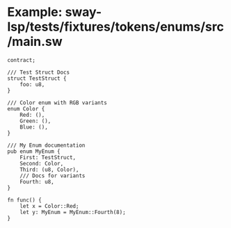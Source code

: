 # Example: sway-lsp/tests/fixtures/tokens/enums/src/main.sw

```sway
contract;

/// Test Struct Docs
struct TestStruct {
    foo: u8,
}

/// Color enum with RGB variants
enum Color {
    Red: (),
    Green: (),
    Blue: (),
}

/// My Enum documentation
pub enum MyEnum {
    First: TestStruct,
    Second: Color,
    Third: (u8, Color),
    /// Docs for variants
    Fourth: u8,
}

fn func() {
    let x = Color::Red;
    let y: MyEnum = MyEnum::Fourth(8);
}

```
